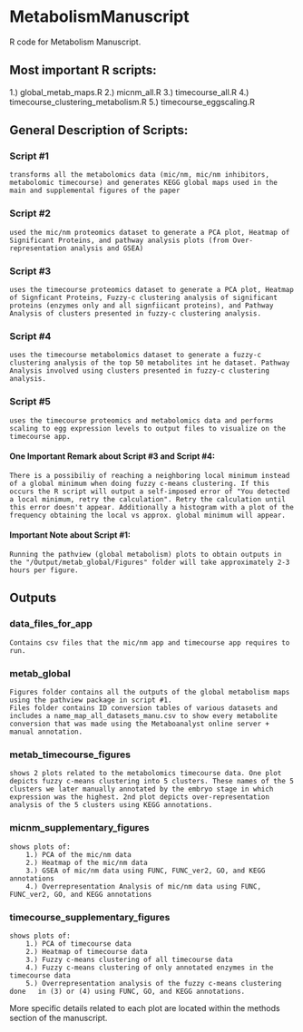 # MetabolismManuscript
R code for Metabolism Manuscript.

## Most important R scripts:
1.) global_metab_maps.R
2.) micnm_all.R
3.) timecourse_all.R
4.) timecourse_clustering_metabolism.R
5.) timecourse_eggscaling.R

## General Description of Scripts:

### Script #1 
    transforms all the metabolomics data (mic/nm, mic/nm inhibitors, metabolomic timecourse) and generates KEGG global maps used in the main and supplemental figures of the paper

### Script #2 
    used the mic/nm proteomics dataset to generate a PCA plot, Heatmap of Significant Proteins, and pathway analysis plots (from Over-representation analysis and GSEA)

### Script #3 
    uses the timecourse proteomics dataset to generate a PCA plot, Heatmap of Signficant Proteins, Fuzzy-c clustering analysis of significant proteins (enzymes only and all signfiicant proteins), and Pathway Analysis of clusters presented in fuzzy-c clustering analysis.

### Script #4 
    uses the timecourse metabolomics dataset to generate a fuzzy-c clustering analysis of the top 50 metabolites int he dataset. Pathway Analysis involved using clusters presented in fuzzy-c clustering analysis.

### Script #5 
    uses the timecourse proteomics and metabolomics data and performs scaling to egg expression levels to output files to visualize on the timecourse app.


#### One Important Remark about Script #3 and Script #4:
    There is a possibiliy of reaching a neighboring local minimum instead of a global minimum when doing fuzzy c-means clustering. If this occurs the R script will output a self-imposed error of "You detected a local minimum, retry the calculation". Retry the calculation until this error doesn't appear. Additionally a histogram with a plot of the frequency obtaining the local vs approx. global minimum will appear.

#### Important Note about Script #1:
    Running the pathview (global metabolism) plots to obtain outputs in the "/Output/metab_global/Figures" folder will take approximately 2-3 hours per figure.
    

## Outputs

### data_files_for_app
    Contains csv files that the mic/nm app and timecourse app requires to run.

### metab_global
    Figures folder contains all the outputs of the global metabolism maps using the pathview package in script #1.
    Files folder contains ID conversion tables of various datasets and includes a name_map_all_datasets_manu.csv to show every metabolite conversion that was made using the Metaboanalyst online server + manual annotation.

### metab_timecourse_figures
    shows 2 plots related to the metabolomics timecourse data. One plot depicts fuzzy c-means clustering into 5 clusters. These names of the 5 clusters we later manually annotated by the embryo stage in which expression was the highest. 2nd plot depicts over-representation analysis of the 5 clusters using KEGG annotations.

### micnm_supplementary_figures
    shows plots of:
        1.) PCA of the mic/nm data
        2.) Heatmap of the mic/nm data
        3.) GSEA of mic/nm data using FUNC, FUNC_ver2, GO, and KEGG annotations
        4.) Overrepresentation Analysis of mic/nm data using FUNC, FUNC_ver2, GO, and KEGG annotations

### timecourse_supplementary_figures
    shows plots of:
        1.) PCA of timecourse data
        2.) Heatmap of timecourse data
        3.) Fuzzy c-means clustering of all timecourse data
        4.) Fuzzy c-means clustering of only annotated enzymes in the timecourse data
        5.) Overrepresentation analysis of the fuzzy c-means clustering done   in (3) or (4) using FUNC, GO, and KEGG annotations.

More specific details related to each plot are located within the methods section of the manuscript.
        







